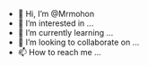 - 👋 Hi, I’m @Mrmohon
- 👀 I’m interested in ...
- 🌱 I’m currently learning ...
- 💞️ I’m looking to collaborate on ...
- 📫 How to reach me ...

<!---
Mrmohon/Mrmohon is a ✨ special ✨ repository because its `README.md` (this file) appears on your GitHub profile.
You can click the Preview link to take a look at your changes.
--->
